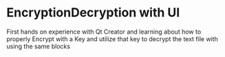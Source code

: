 # EncryptionDecryption with UI
 First hands on experience with Qt Creator and learning about how to properly Encrypt with a Key and utilize that key to decrypt the text file with using the same blocks
